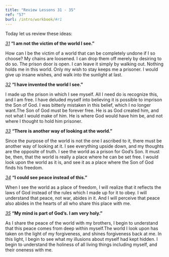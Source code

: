 ```yaml
---
title: "Review Lessons 31 - 35"
ref: "57"
burl: /intro/workbook/#r1
---
```


Today let us review these ideas:

[*31*](/workbook/l031/?r=1) **“I am not the victim of the world I see.”**

How can I be the victim of a world that can be completely undone if I so
choose? My chains are loosened. I can drop them off merely by desiring
to do so. The prison door is open. I can leave it simply by walking out.
Nothing holds me in this world. Only my wish to stay keeps me a
prisoner. I would give up insane wishes, and walk into the sunlight at
last.

[*32*](/workbook/l032/?r=1) **“I have invented the world I see.”**

I made up the prison in which I see myself. All I need do is recognize
this, and I am free. I have deluded myself into believing it is possible
to imprison the Son of God. I was bitterly mistaken in this belief,
which I no longer want.The Son of God must be forever free. He is as God
created him, and not what I would make of him. He is where God would
have him be, and not where I thought to hold him prisoner.

[*33*](/workbook/l033/?r=1) **“There is another way of looking at the world.”**

Since the purpose of the world is not the one I ascribed to it, there
must be another way of looking at it. I see everything upside down, and
my thoughts are the opposite of truth. I see the world as a prison for
God’s Son. It must be, then, that the world is really a place where he
can be set free. I would look upon the world as it is, and see it as a
place where the Son of God finds his freedom.

[*34*](/workbook/l034/?r=1) **“I could see peace instead of this.”**

When I see the world as a place of freedom, I will realize that it
reflects the laws of God instead of the rules which I made up for it to
obey. I will understand that peace, not war, abides in it. And I will
perceive that peace also abides in the hearts of all who share this
place with me.

[*35*](/workbook/l035/?r=1) **“My mind is part of God’s. I am very holy.”**

As I share the peace of the world with my brothers, I begin to
understand that this peace comes from deep within myself.The world I
look upon has taken on the light of my forgiveness, and shines
forgiveness back at me. In this light, I begin to see what my illusions
about myself had kept hidden. I begin to understand the holiness of all
living things including myself, and their oneness with me.

